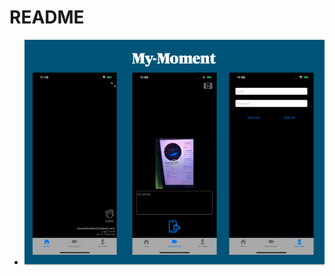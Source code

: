 # README #

* ![Screen Shot](https://raw.githubusercontent.com/ShashikantBhadke/My-Moment/master/Screenshot%202020-07-13%20at%2011.55.38%20AM.png)
